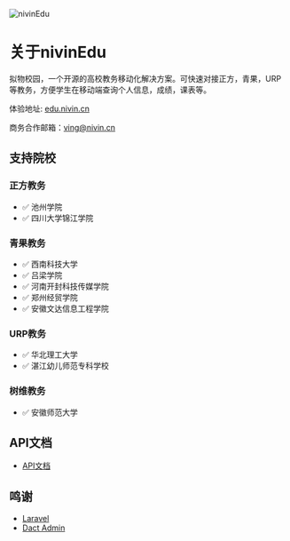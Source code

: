 ![nivinEdu](https://socialify.git.ci/nivin-studio/nivinEdu/image?description=1&forks=1&logo=https%3A%2F%2Fnivin.cn%2Fimages%2Flogos.png&pattern=Brick%20Wall&stargazers=1)
# 关于nivinEdu
拟物校园，一个开源的高校教务移动化解决方案。可快速对接正方，青果，URP等教务，方便学生在移动端查询个人信息，成绩，课表等。

体验地址: [edu.nivin.cn](http://edu.nivin.cn/)

商务合作邮箱：ving@nivin.cn

## 支持院校

### 正方教务

- :white_check_mark: 池州学院
- :white_check_mark: 四川大学锦江学院

### 青果教务

- :white_check_mark: 西南科技大学
- :white_check_mark: 吕梁学院
- :white_check_mark: 河南开封科技传媒学院
- :white_check_mark: 郑州经贸学院
- :white_check_mark: 安徽文达信息工程学院

### URP教务

- :white_check_mark: 华北理工大学
- :white_check_mark: 湛江幼儿师范专科学校

### 树维教务

- :white_check_mark: 安徽师范大学

## API文档
+ [API文档](https://edu-nivin.doc.coding.io)

## 鸣谢
+ [Laravel](https://laravel.com/)
+ [Dact Admin](http://www.dcatadmin.com/)
